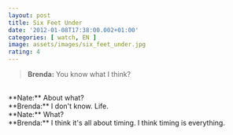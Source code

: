 ```yaml
---
layout: post
title: Six Feet Under
date: '2012-01-08T17:38:00.002+01:00'
categories: [ watch, EN ]
image: assets/images/six_feet_under.jpg
rating: 4
---
```


> **Brenda:** You know what I think?
<br/>
**Nate:** About what?
<br/>
**Brenda:** I don't know. Life.
<br/>
**Nate:** What?
<br/>
**Brenda:** I think it's all about timing. I think timing is everything.
